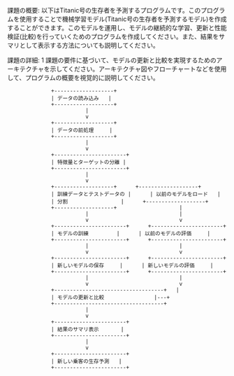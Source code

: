 課題の概要:
以下はTitanic号の生存者を予測するプログラムです。このプログラムを使用することで機械学習モデル(Titanic号の生存者を予測するモデル)を作成することができます。このモデルを運用し、モデルの継続的な学習、更新と性能検証(比較)を行っていくためのプログラムを作成してください。また、結果をサマリとして表示する方法についても説明してください。

課題の詳細:
1
課題の要件に基づいて、モデルの更新と比較を実現するためのアーキテクチャを示してください。アーキテクチャ図やフローチャートなどを使用して、プログラムの概要を視覚的に説明してください。

                  +-------------------+
                  | データの読み込み   |
                  +-------------------+
                             |
                             v
                  +-------------------+
                  | データの前処理     |
                  +-------------------+
                             |
                             v
                  +-----------------------+
                  | 特徴量とターゲットの分離 |
                  +-----------------------+
                             |
                             v
                  +-------------------+      +-------------------+
                  | 訓練データとテストデータの |      | 以前のモデルをロード   |
                  | 分割                 |      +-------------------+
                  +-------------------+                    |
                             |                             |
                             v                             v
                  +-----------------------+      +-----------------------+
                  | モデルの訓練         |      | 以前のモデルの評価     |
                  +-----------------------+      +-----------------------+
                             |                             |
                             v                             v
                  +-----------------------+      +-----------------------+
                  | 新しいモデルの保存     |      | 新しいモデルの評価     |
                  +-----------------------+      +-----------------------+
                             |                             |
                             v                             v
                  +-----------------------------------+   |
                  | モデルの更新と比較                |---+
                  +-----------------------------------+
                             |
                             v
                  +-----------------------+
                  | 結果のサマリ表示       |
                  +-----------------------+
                             |
                             v
                  +-----------------------+
                  | 新しい乗客の生存予測   |
                  +-----------------------+
